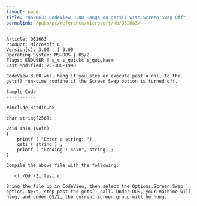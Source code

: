 ```yaml
---
layout: page
title: "Q62663: CodeView 3.00 Hangs on gets() with Screen Swap Off"
permalink: /pubs/pc/reference/microsoft/kb/Q62663/
---
```


	Article: Q62663
	Product: Microsoft C
	Version(s): 3.00   | 3.00
	Operating System: MS-DOS | OS/2
	Flags: ENDUSER | s_c s_quickc s_quickasm
	Last Modified: 25-JUL-1990
	
	CodeView 3.00 will hang if you step or execute past a call to the
	gets() run-time routine if the Screen Swap option is turned off.
	
	Sample Code
	-----------
	
	#include <stdio.h>
	
	char string[256];
	
	void main (void)
	{
	    printf ( "Enter a string: ") ;
	    gets ( string ) ;
	    printf ( "Echoing : %s\n", string) ;
	}
	
	Compile the above file with the following:
	
	   cl /Od /Zi test.c
	
	Bring the file up in CodeView, then select the Options.Screen Swap
	option. Next, step past the gets() call. Under DOS, your machine will
	hang, and under OS/2, the current screen group will be hung.
